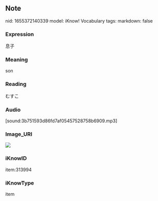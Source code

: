 ## Note
nid: 1655372140339
model: iKnow! Vocabulary
tags: 
markdown: false

### Expression
息子

### Meaning
son

### Reading
むすこ

### Audio
[sound:3b751593d86fd7af05457528758b6909.mp3]

### Image_URI
<img src="601d67a5a2b7c5285164cfbdacf711a3.jpg">

### iKnowID
item:313994

### iKnowType
item
